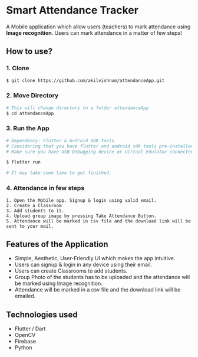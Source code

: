 # Smart Attendance Tracker

A Mobile application which allow users (teachers) to mark attendance using **Image recognition**. Users can mark attendance in a matter of few steps!

## How to use?
### 1. Clone 
```sh
$ git clone https://github.com/akilvishnum/attendanceApp.git
```
### 2. Move Directory
```sh
# This will change directory to a folder attendanceApp
$ cd attendanceApp
```
### 3. Run the App
```sh
# Dependency: Flutter & Android SDK tools
# Considering that you have flutter and android sdk tools pre-installed in your systems.
# Make sure you have USB Debugging device or Virtual Emulator connected

$ flutter run

# It may take some time to get finished.
```

### 4. Attendance in few steps
```
1. Open the Mobile app. Signup & login using valid email.
2. Create a Classroom
3. Add students to it.
4. Upload group image by pressing Take Attendance Button.
5. Attendance will be marked in csv file and the download link will be sent to your mail.
```


## Features of the Application

* Simple, Aesthetic, User-Friendly UI which makes the app intuitive.
* Users can signup & login in any device using their email.
* Users can create Classrooms to add students.
* Group Photo of the students has to be uploaded and the attendance will be marked using Image recognition.
* Attendance will be marked in a csv file and the download link will be emailed.


## Technologies used
* Flutter / Dart
* OpenCV
* Firebase
* Python

